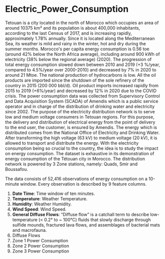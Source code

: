 # Electric_Power_Consumption
Tetouan is a city located in the north of Morocco which occupies an area of around 10375 km² and its
population is about 400,000 inhabitants, according to the last Census of 2017, and is increasing rapidly,
approximately 1.78% annually. Since it is located along the Mediterranean Sea, its weather is mild and
rainy in the winter, hot and dry during the summer months.  Morocco's per capita energy consumption is
0.56 toe (around 42% below the North Africa average), including around 900 kWh of electricity (38% below
the regional average) (2020). The progression of total energy consumption slowed down between 2010 and
2019 (+3 %/year, compared to 4.5%/year over 2000-2010) and decreased by 7% in 2020 to around 21 Mtoe.
The national production of hydrocarbons is low. All the oil products are imported since the shutdown of
the sole refinery of the country in 2015 (200 000 bbl/d). Oil product imports increased rapidly from 2015
to 2019 (+6%/year) and decreased by 12% in 2020 due to the COVID crisis. The power consumption data was
collected from Supervisory Control and Data Acquisition System (SCADA) of Amendis which is a public service
operator and in charge of the distribution of drinking water and electricity since 2002. The purpose of the
electricity distribution network is to serve low and medium voltage consumers in Tetouan regions. For this
purpose, the delivery and distribution of electrical energy from the point of delivery to the end user, the
customer, is ensured by Amendis. The energy which is distributed comes from the National Office of Electricity
and Drinking Water. After transforming the high voltage (63 kV) to medium voltage (20 kV), it is allowed to
transport and distribute the energy.  With the electricity consumption being so crucial to the country, the
idea is to study the impact on energy consumption. The dataset is exhaustive in its demonstration of energy
consumption of the Tétouan city in Morocco. The distribution network is powered by 3 Zone stations, namely:
Quads, Smir and Boussafou.

The data consists of 52,416 observations of energy consumption on a 10-minute window. Every observation is
described by 9 feature columns.

1. **Date Time**: Time window of ten minutes.
2. **Temperature**: Weather Temperature.
3. **Humidity**: Weather Humidity.
4. **Wind Speed**: Wind Speed.
5. **General Diffuse Flows**: “Diffuse flow” is a catchall term to describe low-temperature (< 0.2° to ~ 100°C)
fluids that slowly discharge through sulfide mounds, fractured lava flows, and assemblages of bacterial mats and
macrofauna.
6. Diffuse Flows
7. Zone 1 Power Consumption
8. Zone 2 Power Consumption
9. Zone 3 Power Consumption
